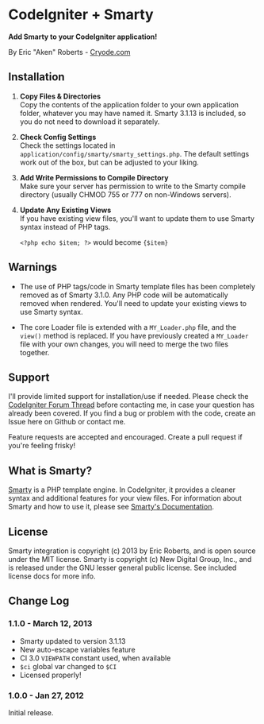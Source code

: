 # CodeIgniter + Smarty

**Add Smarty to your CodeIgniter application!**

By Eric "Aken" Roberts - [Cryode.com][1]

## Installation

1.	**Copy Files & Directories**  
	Copy the contents of the application folder to your own application folder,
	whatever you may have named it. Smarty 3.1.13 is included, so you do not need
	to download it separately.

2.	**Check Config Settings**  
	Check the settings located in `application/config/smarty/smarty_settings.php`.
	The default settings work out of the box, but can be adjusted to your liking.

3.	**Add Write Permissions to Compile Directory**  
	Make sure your server has permission to write to the Smarty compile directory
	(usually CHMOD 755 or 777 on non-Windows servers).

4.	**Update Any Existing Views**  
	If you have existing view files, you'll want to update them to use Smarty syntax
	instead of PHP tags.
	
	`<?php echo $item; ?>` would become `{$item}`

## Warnings

*	The use of PHP tags/code in Smarty template files has been completely removed as of
	Smarty 3.1.0. Any PHP code will be automatically removed when rendered. You'll
	need to update your existing views to use Smarty syntax.

*	The core Loader file is extended with a `MY_Loader.php` file, and the `view()`
	method is replaced. If you have previously created a `MY_Loader` file with your
	own changes, you will need to merge the two files together.

## Support

I'll provide limited support for installation/use if needed. Please check the
[CodeIgniter Forum Thread][4] before contacting me, in case your question has already
been covered. If you find a bug or problem with the code, create an Issue here on
Github or contact me.

Feature requests are accepted and encouraged. Create a pull request if you're feeling
frisky!

## What is Smarty?

[Smarty][2] is a PHP template engine. In CodeIgniter, it provides a cleaner syntax and 
additional features for your view files. For information about Smarty and how to use it, 
please see [Smarty's Documentation][3].

## License

Smarty integration is copyright (c) 2013 by Eric Roberts, and is open source under the
MIT license. Smarty is copyright (c) New Digital Group, Inc., and is released under
the GNU lesser general public license. See included license docs for more info.

## Change Log

### 1.1.0 - March 12, 2013

- Smarty updated to version 3.1.13
- New auto-escape variables feature
- CI 3.0 `VIEWPATH` constant used, when available
- `$ci` global var changed to `$CI`
- Licensed properly!

### 1.0.0 - Jan 27, 2012

Initial release.

[1]: http://www.cryode.com
[2]: http://www.smarty.net
[3]: http://www.smarty.net/docs/en/
[4]: http://ellislab.com/forums/viewthread/209901/